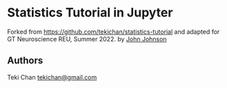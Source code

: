 # Statistics Tutorial in Jupyter

Forked from https://github.com/tekichan/statistics-tutorial and adapted for GT Neuroscience REU, Summer 2022.
by [John Johnson](mailto:john.johnson@gatech.edu)

## Authors
Teki Chan [tekichan@gmail.com](mailto:tekichan@gmail.com)
